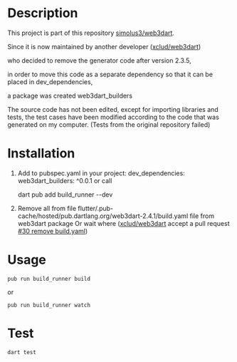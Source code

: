 # Description

This project is part of this repository [simolus3/web3dart](https://github.com/simolus3/web3dart).

Since it is now maintained by another developer ([xclud/web3dart](https://github.com/xclud/web3dart))

who decided to remove the generator code after version 2.3.5,

in order to move this code as a separate dependency so that it can be placed in dev_dependencies,

a package was created web3dart_builders


The source code has not been edited, except for importing libraries and tests, the test cases have been modified according to the code that was generated on my computer. (Tests from the original repository failed)

# Installation

1. Add to pubspec.yaml in your project: dev_dependencies: web3dart_builders: ^0.0.1 or call

    dart pub add build_runner --dev

2. Remove all from file flutter/.pub-cache/hosted/pub.dartlang.org/web3dart-2.4.1/build.yaml file from web3dart package
 Or wait where ([xclud/web3dart](https://github.com/xclud/web3dart) accept a pull request [#30 remove build.yaml](https://github.com/xclud/web3dart/pull/30))


# Usage

    pub run build_runner build

or

    pub run build_runner watch

# Test

    dart test